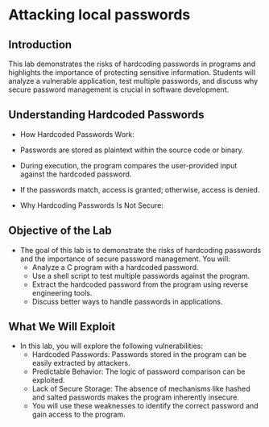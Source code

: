 # Attacking local passwords

## Introduction

This lab demonstrates the risks of hardcoding passwords in programs and highlights the importance of protecting sensitive information. Students will analyze a vulnerable application, test multiple passwords, and discuss why secure password management is crucial in software development.


## Understanding Hardcoded Passwords

- How Hardcoded Passwords Work:


- Passwords are stored as plaintext within the source code or binary.
- During execution, the program compares the user-provided input against the hardcoded password.
- If the passwords match, access is granted; otherwise, access is denied.
- Why Hardcoding Passwords Is Not Secure:


## Objective of the Lab

- The goal of this lab is to demonstrate the risks of hardcoding passwords and the importance of secure password management. You will:
	- Analyze a C program with a hardcoded password.
	- Use a shell script to test multiple passwords against the program.
	- Extract the hardcoded password from the program using reverse engineering tools.
	- Discuss better ways to handle passwords in applications.

## What We Will Exploit

- In this lab, you will explore the following vulnerabilities:
	- Hardcoded Passwords: Passwords stored in the program can be easily extracted by attackers.
	- Predictable Behavior: The logic of password comparison can be exploited.
	- Lack of Secure Storage: The absence of mechanisms like hashed and salted passwords makes the program inherently insecure.
	- You will use these weaknesses to identify the correct password and gain access to the program.








